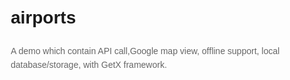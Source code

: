 # airports

A demo which contain API call,Google map view, offline support, local database/storage,  with GetX framework.

<!DOCTYPE html>
<html lang="en">

<head>
    <meta charset="UTF-8">
    <meta name="viewport" content="width=device-width, initial-scale=1.0">
    <title>Airport Data Demo App</title>
    <style>
        body {
            font-family: Arial, sans-serif;
            line-height: 1.6;
            margin: 20px;
        }

        h1 {
            color: #333;
        }

        h2 {
            color: #555;
        }

        p {
            color: #666;
        }

        a {
            color: #007BFF;
        }
    </style>
</head>

<body>

    <h1>Airport Data Demo</h1>

    <h2>Project Description</h2>
    <p>The Airport Data Demo app is a comprehensive showcase that leverages API calls to compile and display a curated list of airports. This dynamic application incorporates Google Map views, utilizing API data's latitude and longitude to provide users with a spatial understanding of each airport's location. Notably, the app features robust offline support, facilitated by local storage through GetStorage.</p>

    <h2>Key Features</h2>
    <ul>
        <li>Airport list retrieval through API calls</li>
        <li>Interactive Google Map views based on latitude and longitude data</li>
        <li>Seamless offline functionality using local storage (GetStorage)</li>
    </ul>

    <h2>Technologies Used</h2>
    <ul>
        <li>Flutter</li>
        <li>Dart</li>
        <li>Getx framework</li>
    </ul>

    <h2>Demo</h2>
    <p>The entire demonstration, including a detailed walkthrough of the app's features, is available on GitHub. To experience the app in action, you can watch the demo video provided in the repository.</p>

    <h3>GitHub Link:</h3>
    <a href="https://github.com/Dharti1623/airportDataDemo">Airport Data Demo GitHub</a>

    <h3>Demo Video:</h3>
    <video width="640" height="360" controls>
        <source src="assets/demo_video.mp4" type="video/mp4">
        Your browser does not support the video tag.
    </video>

</body>

</html>
